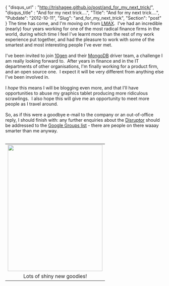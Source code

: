 {
 "disqus_url" : "http://trishagee.github.io/post/and_for_my_next_trick/",
 "disqus_title" : "And for my next trick....",
 "Title": "And for my next trick....",
 "Pubdate": "2012-10-11",
 "Slug": "and_for_my_next_trick",
 "Section": "post"
}
The time has come, and I'm moving on from <a href="http://www.lmax.com/">LMAX</a>. &nbsp;I've had an incredible (nearly) four years working for one of the most radical finance firms in the world, during which time I feel I've learnt more than the rest of my work experience put together, and had the pleasure to work with some of the smartest and most interesting people I've ever met.<br /><br />I've been invited to join <a href="http://www.10gen.com/">10gen</a> and their <a href="http://www.mongodb.org/">MongoDB</a> driver team, a challenge I am really looking forward to. &nbsp;After years in finance and in the IT departments of other organisations, I'm finally working for a product firm, and an open source one. &nbsp;I expect it will be very different from anything else I've been involved in. <br /><br />I <i>hope</i> this means I will be blogging even more, and that I'll have opportunities to abuse my graphics tablet producing more ridiculous scrawlings. &nbsp;I also hope this will give me an opportunity to meet more people as I travel around. <br /><br />So, as if this were a goodbye e-mail to the company or an out-of-office reply, I should finish with: any further enquiries about the <a href="http://lmax-exchange.github.com/disruptor/">Disruptor</a> should be addressed to the <a href="https://groups.google.com/forum/?fromgroups=#!forum/lmax-disruptor">Google Groups list</a> - there are people on there waaay smarter than me anyway.<br /><br /><table align="center" cellpadding="0" cellspacing="0" class="tr-caption-container" style="margin-left: auto; margin-right: auto; text-align: center;"><tbody><tr><td style="text-align: center;"><a href="http://3.bp.blogspot.com/-1bBxvUbBb74/UHaZ0911Q9I/AAAAAAAALOQ/p0_1R4ZtB9s/s1600/2012-10-11+09.12.31.jpg" imageanchor="1" style="margin-left: auto; margin-right: auto;"><img border="0" height="400" src="http://3.bp.blogspot.com/-1bBxvUbBb74/UHaZ0911Q9I/AAAAAAAALOQ/p0_1R4ZtB9s/s400/2012-10-11+09.12.31.jpg" width="300" /></a></td></tr><tr><td class="tr-caption" style="text-align: center;">Lots of shiny new goodies!</td></tr></tbody></table><br />
